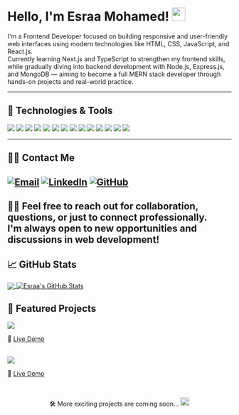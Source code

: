 <!-- Inspired by Martin Heinz README -->



# Hello, I'm Esraa Mohamed! <img src="https://raw.githubusercontent.com/MartinHeinz/MartinHeinz/master/wave.gif" width="30px" height="30px" />

I'm a Frontend Developer focused on building responsive and user-friendly web interfaces using modern technologies like HTML, CSS, JavaScript, and React.js.  
Currently learning Next.js and TypeScript to strengthen my frontend skills, while gradually diving into backend development with Node.js, Express.js, and MongoDB — aiming to become a full MERN stack developer through hands-on projects and real-world practice.

---

## 💚 Technologies & Tools

![](https://img.shields.io/badge/Code-HTML5-informational?style=flat&logo=html5&logoColor=white&color=2bbc8a)
![](https://img.shields.io/badge/Code-CSS3-informational?style=flat&logo=css3&logoColor=white&color=2bbc8a)
![](https://img.shields.io/badge/Code-SASS-informational?style=flat&logo=sass&logoColor=white&color=2bbc8a)
![](https://img.shields.io/badge/Code-Bootstrap_5-informational?style=flat&logo=bootstrap&logoColor=white&color=2bbc8a)
![](https://img.shields.io/badge/Code-Tailwind_4-informational?style=flat&logo=tailwind-css&logoColor=white&color=2bbc8a)
![](https://img.shields.io/badge/Code-JavaScript-informational?style=flat&logo=javascript&logoColor=white&color=2bbc8a)
![](https://img.shields.io/badge/JS-DOM_&_BOM-informational?style=flat&logo=javascript&logoColor=white&color=2bbc8a)
![](https://img.shields.io/badge/JS-Async_Programming-informational?style=flat&logo=javascript&logoColor=white&color=2bbc8a)
![](https://img.shields.io/badge/JS-Regular_Expressions-informational?style=flat&logo=javascript&logoColor=white&color=2bbc8a)
![](https://img.shields.io/badge/JS-ECMAScript_6+-informational?style=flat&logo=javascript&logoColor=white&color=2bbc8a)
![](https://img.shields.io/badge/Code-TypeScript-informational?style=flat&logo=typescript&logoColor=white&color=2bbc8a)
![](https://img.shields.io/badge/Code-JQuery-informational?style=flat&logo=jquery&logoColor=white&color=2bbc8a)
![](https://img.shields.io/badge/Framework-React_JS-informational?style=flat&logo=react&logoColor=white&color=2bbc8a)
![](https://img.shields.io/badge/Framework-Next_JS-informational?style=flat&logo=next.js&logoColor=white&color=2bbc8a)

---
## 🤩🤍 Contact Me

[![Email](https://img.shields.io/badge/Email-em148937%40gmail.com-informational?style=flat&logo=gmail&logoColor=white&color=2bbc8a)](mailto:em148937@gmail.com)
[![LinkedIn](https://img.shields.io/badge/LinkedIn-Visit-informational?style=flat&logo=linkedin&logoColor=white&color=2bbc8a)](https://www.linkedin.com/in/esraa-mohamed-955222320)
[![GitHub](https://img.shields.io/badge/GitHub-Esraamo691-informational?style=flat&logo=github&logoColor=white&color=2bbc8a)](https://github.com/Esraamo691)
---
🌺✨ **Feel free to reach out for collaboration, questions, or just to connect professionally.  
I'm always open to new opportunities and discussions in web development!**
---


## 📈 GitHub Stats

<a href="https://github.com/Esraamo691" >
  <img align="center" src="https://github-readme-stats.vercel.app/api/top-langs/?username=Esraamo691&hide=python,java,go,ruby,swift&langs_count=4&title_color=ffffff&text_color=c9cacc&icon_color=2bbc8a&bg_color=1d1f21&layout=compact" />
</a>

<a href="https://github.com/Esraamo691">
  <img align="center" src="https://github-readme-stats.vercel.app/api?username=Esraamo691&show_icons=true&count_private=true&hide_title=false&title_color=ffffff&text_color=c9cacc&icon_color=2bbc8a&bg_color=1d1f21" alt="Esraa's GitHub Stats" />
</a>


## 📌 Featured Projects

<!-- Weather App -->
<a href="https://github.com/Esraamo691/Weather-API">
  <img align="center" src="https://github-readme-stats.vercel.app/api/pin/?username=Esraamo691&repo=weather-api&title_color=ffffff&text_color=c9cacc&icon_color=2bbc8a&bg_color=1d1f21" />
</a>

🔗 [Live Demo](https://esraamo691.github.io/Weather-API/)

<br>

<!-- To-Do App -->
<a href="https://github.com/Esraamo691/To-Do-App">
  <img align="center" src="https://github-readme-stats.vercel.app/api/pin/?username=Esraamo691&repo=to-do-app&title_color=ffffff&text_color=c9cacc&icon_color=2bbc8a&bg_color=1d1f21" />
</a>

🔗 [Live Demo](https://to-do-app-psi-lovat.vercel.app/)

<br>
<p align="center">
  🛠️ More exciting projects are coming soon...
  <img src="https://i.gifer.com/ZZ5H.gif" width="20" height="20" />
</p>
